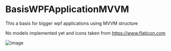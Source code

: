 # BasisWPFApplicationMVVM

This a basis for bigger wpf applications using MVVM structure

No models implemented yet and icons taken from https://www.flaticon.com

![image](https://github.com/TamiELB/BasisWPFApplicationMVVM/assets/127396836/d8983e7b-d5fc-40c2-b0d5-2c3324b1f273)
